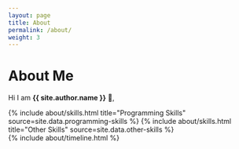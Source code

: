 ```yaml
---
layout: page
title: About
permalink: /about/
weight: 3
---
```


# **About Me**

Hi I am **{{ site.author.name }}** :wave:,<br>


<div class="row">
{% include about/skills.html title="Programming Skills" source=site.data.programming-skills %}
{% include about/skills.html title="Other Skills" source=site.data.other-skills %}
</div>

<div class="row">
{% include about/timeline.html %}
</div>
